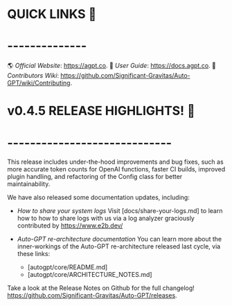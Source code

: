 # QUICK LINKS 🔗
# --------------
🌎 *Official Website*: https://agpt.co.
📖 *User Guide*: https://docs.agpt.co.
👩 *Contributors Wiki*: https://github.com/Significant-Gravitas/Auto-GPT/wiki/Contributing.

# v0.4.5 RELEASE HIGHLIGHTS! 🚀
# -----------------------------
This release includes under-the-hood improvements and bug fixes, such as more 
accurate token counts for OpenAI functions, faster CI builds, improved plugin 
handling, and refactoring of the Config class for better maintainability.

We have also released some documentation updates, including:

- *How to share your system logs*
  Visit [docs/share-your-logs.md] to learn how to how to share logs with us 
  via a log analyzer graciously contributed by https://www.e2b.dev/

- *Auto-GPT re-architecture documentation*
  You can learn more about the inner-workings of the Auto-GPT re-architecture 
  released last cycle, via these links:
  * [autogpt/core/README.md]
  * [autogpt/core/ARCHITECTURE_NOTES.md]

Take a look at the Release Notes on Github for the full changelog! 
https://github.com/Significant-Gravitas/Auto-GPT/releases.

